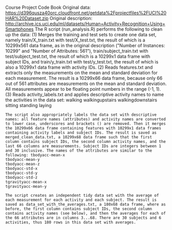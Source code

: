 Course Project Code Book
Original data: https://d396qusza40orc.cloudfront.net/getdata%2Fprojectfiles%2FUCI%20HAR%20Dataset.zip
Original description: http://archive.ics.uci.edu/ml/datasets/Human+Activity+Recognition+Using+Smartphones
The R script (run_analysis.R) performs the following to clean up the data:
	(1) Merges the training and test sets to create one data set, namely train/X_train.txt with test/X_test.txt, the result of which is a 10299x561 data frame, as in the original description ("Number of Instances: 10299" and "Number of Attributes: 561"), train/subject_train.txt with test/subject_test.txt, the result of which is a 10299x1 data frame with subject IDs, and train/y_train.txt with test/y_test.txt, the result of which is also a 10299x1 data frame with activity IDs.
	(2) Reads features.txt and extracts only the measurements on the mean and standard deviation for each measurement. The result is a 10299x66 data frame, because only 66 out of 561 attributes are measurements on the mean and standard deviation. All measurements appear to be floating point numbers in the range (-1, 1).
	(3) Reads activity_labels.txt and applies descriptive activity names to name the activities in the data set:
	walking
	walkingupstairs
	walkingdownstairs
	sitting
	standing
	laying
	
	The script also appropriately labels the data set with descriptive names: all feature names (attributes) and activity names are converted to lower case, underscores and brackets () are removed. Then it merges the 10299x66 data frame containing features with 10299x1 data frames containing activity labels and subject IDs. The result is saved as merged_clean_data.txt, a 10299x68 data frame such that the first column contains subject IDs, the second column activity names, and the last 66 columns are measurements. Subject IDs are integers between 1 and 30 inclusive. The names of the attributes are similar to the following: tbodyacc-mean-x 
	tbodyacc-mean-y 
	tbodyacc-mean-z 
	tbodyacc-std-x 
	tbodyacc-std-y 
	tbodyacc-std-z 
	tgravityacc-mean-x 
	tgravityacc-mean-y
	
	The script creates an independent tidy data set with the average of each measurement for each activity and each subject. The result is saved as data_set_with_the_averages.txt, a 180x68 data frame, where as before, the first column contains subject IDs, the second column contains activity names (see below), and then the averages for each of the 66 attributes are in columns 3...68. There are 30 subjects and 6 activities, thus 180 rows in this data set with averages.
